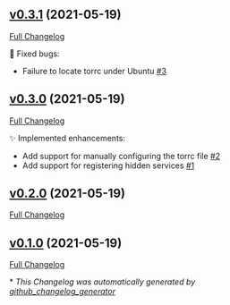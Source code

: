 

## [v0.3.1](https://github.com/kzu/dotnet-tor/tree/v0.3.1) (2021-05-19)

[Full Changelog](https://github.com/kzu/dotnet-tor/compare/v0.3.0...v0.3.1)

:bug: Fixed bugs:

- Failure to locate torrc under Ubuntu [\#3](https://github.com/kzu/dotnet-tor/issues/3)

## [v0.3.0](https://github.com/kzu/dotnet-tor/tree/v0.3.0) (2021-05-19)

[Full Changelog](https://github.com/kzu/dotnet-tor/compare/v0.2.0...v0.3.0)

:sparkles: Implemented enhancements:

- Add support for manually configuring the torrc file [\#2](https://github.com/kzu/dotnet-tor/issues/2)
- Add support for registering hidden services [\#1](https://github.com/kzu/dotnet-tor/issues/1)

## [v0.2.0](https://github.com/kzu/dotnet-tor/tree/v0.2.0) (2021-05-19)

[Full Changelog](https://github.com/kzu/dotnet-tor/compare/v0.1.0...v0.2.0)

## [v0.1.0](https://github.com/kzu/dotnet-tor/tree/v0.1.0) (2021-05-19)

[Full Changelog](https://github.com/kzu/dotnet-tor/compare/67bd41f468f39d068c83c5b958b64c5afb96cd3a...v0.1.0)



\* *This Changelog was automatically generated by [github_changelog_generator](https://github.com/github-changelog-generator/github-changelog-generator)*
